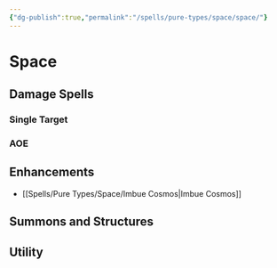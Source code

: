 ```yaml
---
{"dg-publish":true,"permalink":"/spells/pure-types/space/space/"}
---
```


# Space
## Damage Spells

### Single Target

### AOE

## Enhancements
- [[Spells/Pure Types/Space/Imbue Cosmos\|Imbue Cosmos]]

## Summons and Structures

## Utility